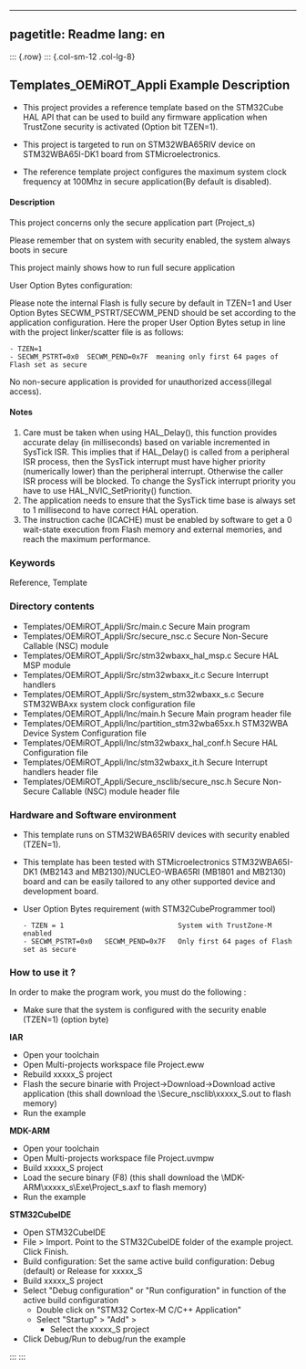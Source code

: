 
---
pagetitle: Readme
lang: en
---
::: {.row}
::: {.col-sm-12 .col-lg-8}


## <b>Templates_OEMiROT_Appli Example Description</b>

- This project provides a reference template based on the STM32Cube HAL API that can be used
to build any firmware application when TrustZone security is activated (Option bit TZEN=1).

- This project is targeted to run on STM32WBA65RIV device on STM32WBA65I-DK1 board from STMicroelectronics.

- The reference template project configures the maximum system clock frequency at 100Mhz in secure
application(By default is disabled).

#### <b>Description</b>

This project concerns only the secure application part (Project_s)

Please remember that on system with security enabled, the system always boots in secure

This project mainly shows how to run full secure application

User Option Bytes configuration:

Please note the internal Flash is fully secure by default in TZEN=1 and User Option Bytes
SECWM_PSTRT/SECWM_PEND should be set according to the application configuration.
Here the proper User Option Bytes setup in line with the project linker/scatter
file is as follows:

    - TZEN=1
    - SECWM_PSTRT=0x0  SECWM_PEND=0x7F  meaning only first 64 pages of Flash set as secure

No non-secure application is provided for unauthorized access(illegal access).

#### <b>Notes</b>

 1. Care must be taken when using HAL_Delay(), this function provides accurate delay (in milliseconds)
    based on variable incremented in SysTick ISR. This implies that if HAL_Delay() is called from
    a peripheral ISR process, then the SysTick interrupt must have higher priority (numerically lower)
    than the peripheral interrupt. Otherwise the caller ISR process will be blocked.
    To change the SysTick interrupt priority you have to use HAL_NVIC_SetPriority() function.
 2. The application needs to ensure that the SysTick time base is always set to 1 millisecond
    to have correct HAL operation.
 3. The instruction cache (ICACHE) must be enabled by software to get a 0 wait-state execution
    from Flash memory and external memories, and reach the maximum performance.

### <b>Keywords</b>

Reference, Template

### <b>Directory contents</b>

  - Templates/OEMiROT_Appli/Src/main.c                      Secure Main program
  - Templates/OEMiROT_Appli/Src/secure_nsc.c                Secure Non-Secure Callable (NSC) module
  - Templates/OEMiROT_Appli/Src/stm32wbaxx_hal_msp.c        Secure HAL MSP module
  - Templates/OEMiROT_Appli/Src/stm32wbaxx_it.c             Secure Interrupt handlers
  - Templates/OEMiROT_Appli/Src/system_stm32wbaxx_s.c       Secure STM32WBAxx system clock configuration file
  - Templates/OEMiROT_Appli/Inc/main.h                      Secure Main program header file
  - Templates/OEMiROT_Appli/Inc/partition_stm32wba65xx.h    STM32WBA Device System Configuration file
  - Templates/OEMiROT_Appli/Inc/stm32wbaxx_hal_conf.h       Secure HAL Configuration file
  - Templates/OEMiROT_Appli/Inc/stm32wbaxx_it.h             Secure Interrupt handlers header file
  - Templates/OEMiROT_Appli/Secure_nsclib/secure_nsc.h      Secure Non-Secure Callable (NSC) module header file



### <b>Hardware and Software environment</b>

  - This template runs on STM32WBA65RIV devices with security enabled (TZEN=1).
  - This template has been tested with STMicroelectronics STM32WBA65I-DK1 (MB2143 and MB2130)/NUCLEO-WBA65RI (MB1801 and MB2130)
    board and can be easily tailored to any other supported device
    and development board.

  - User Option Bytes requirement (with STM32CubeProgrammer tool)

        - TZEN = 1                            System with TrustZone-M enabled
        - SECWM_PSTRT=0x0   SECWM_PEND=0x7F   Only first 64 pages of Flash set as secure


### <b>How to use it ?</b>

In order to make the program work, you must do the following :

 - Make sure that the system is configured with the security enable (TZEN=1) (option byte)


<b>IAR</b>

- Open your toolchain
- Open Multi-projects workspace file Project.eww
- Rebuild xxxxx_S project
- Flash the secure binarie with Project->Download->Download active application
  (this shall download the \Secure_nsclib\xxxxx_S.out to flash memory)
- Run the example


<b>MDK-ARM</b>

- Open your toolchain
- Open Multi-projects workspace file Project.uvmpw
- Build xxxxx_S project
- Load the secure binary (F8)
  (this shall download the \MDK-ARM\xxxxx_s\Exe\Project_s.axf to flash memory)
 - Run the example


<b>STM32CubeIDE</b>

- Open STM32CubeIDE
- File > Import. Point to the STM32CubeIDE folder of the example project. Click Finish.
- Build configuration: Set the same active build configuration: Debug (default) or Release for xxxxx_S
- Build xxxxx_S project
- Select "Debug configuration" or "Run configuration" in function of the active build configuration
  - Double click on "STM32 Cortex-M C/C++ Application"
  - Select  "Startup" >  "Add" >
    - Select the xxxxx_S project
- Click Debug/Run to debug/run the example


:::
:::

